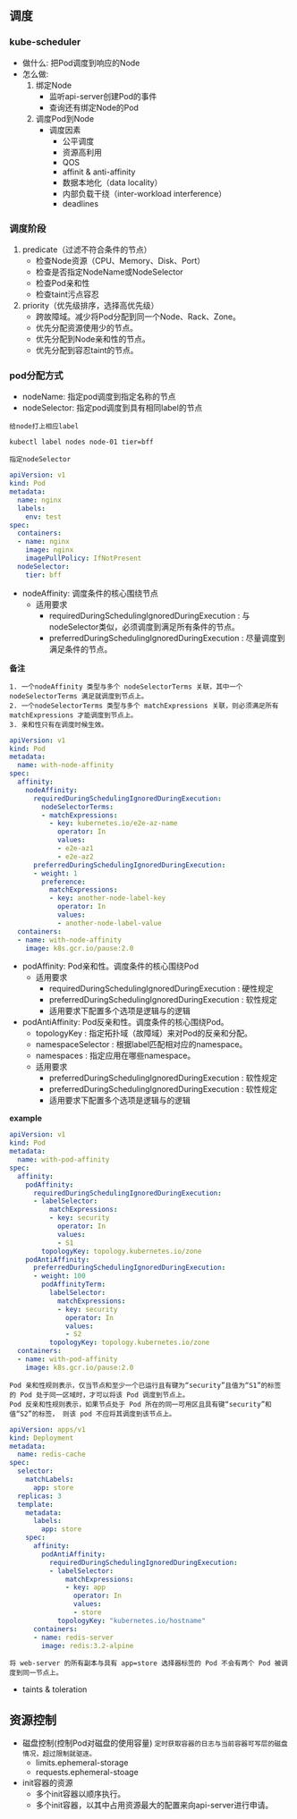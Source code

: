 ## 调度

### kube-scheduler
- 做什么: 把Pod调度到响应的Node
- 怎么做: 
	1. 绑定Node
		- 监听api-server创建Pod的事件
		- 查询还有绑定Node的Pod
	2. 调度Pod到Node
		- 调度因素
			- 公平调度
			- 资源高利用
			- QOS
			- affinit & anti-affinity
			- 数据本地化（data locality）
			- 内部负载干绕（inter-workload interference）
			- deadlines

### 调度阶段
1. predicate（过滤不符合条件的节点）
	- 检查Node资源（CPU、Memory、Disk、Port）
	- 检查是否指定NodeName或NodeSelector
	- 检查Pod亲和性
	- 检查taint污点容忍
2. priority（优先级排序，选择高优先级）
	- 跨故障域。减少将Pod分配到同一个Node、Rack、Zone。
	- 优先分配资源使用少的节点。
	- 优先分配到Node亲和性的节点。
	- 优先分配到容忍taint的节点。

### pod分配方式
- nodeName: 指定pod调度到指定名称的节点
- nodeSelector: 指定pod调度到具有相同label的节点

`给node打上相应label`
```shell
kubectl label nodes node-01 tier=bff
```
`指定nodeSelector`
```yaml
apiVersion: v1
kind: Pod
metadata:
  name: nginx
  labels:
    env: test
spec:
  containers:
  - name: nginx
    image: nginx
    imagePullPolicy: IfNotPresent
  nodeSelector:
    tier: bff
```
- nodeAffinity: 调度条件的核心围绕节点
  - 适用要求
    - requiredDuringSchedulingIgnoredDuringExecution : 与nodeSelector类似，必须调度到满足所有条件的节点。
    - preferredDuringSchedulingIgnoredDuringExecution : 尽量调度到满足条件的节点。

**备注**
```
1. 一个nodeAffinity 类型与多个 nodeSelectorTerms 关联，其中一个 nodeSelectorTerms 满足就调度到节点上。
2. 一个nodeSelectorTerms 类型与多个 matchExpressions 关联，则必须满足所有 matchExpressions 才能调度到节点上。
3. 亲和性只有在调度时候生效。
```
```yaml
apiVersion: v1
kind: Pod
metadata:
  name: with-node-affinity
spec:
  affinity:
    nodeAffinity:
      requiredDuringSchedulingIgnoredDuringExecution:
        nodeSelectorTerms:
        - matchExpressions:
          - key: kubernetes.io/e2e-az-name
            operator: In
            values:
            - e2e-az1
            - e2e-az2
      preferredDuringSchedulingIgnoredDuringExecution:
      - weight: 1
        preference:
          matchExpressions:
          - key: another-node-label-key
            operator: In
            values:
            - another-node-label-value
  containers:
  - name: with-node-affinity
    image: k8s.gcr.io/pause:2.0
```
- podAffinity: Pod亲和性。调度条件的核心围绕Pod
  - 适用要求
      - requiredDuringSchedulingIgnoredDuringExecution : 硬性规定
      - preferredDuringSchedulingIgnoredDuringExecution : 软性规定
      - 适用要求下配置多个选项是逻辑与的逻辑
- podAntiAffinity: Pod反亲和性。调度条件的核心围绕Pod。
    - topologyKey : 指定拓扑域（故障域）来对Pod的反亲和分配。
    - namespaceSelector : 根据label匹配相对应的namespace。
    - namespaces : 指定应用在哪些namespace。
    - 适用要求
      - preferredDuringSchedulingIgnoredDuringExecution : 软性规定
      - preferredDuringSchedulingIgnoredDuringExecution : 软性规定
      - 适用要求下配置多个选项是逻辑与的逻辑
      
**example**
```yaml
apiVersion: v1
kind: Pod
metadata:
  name: with-pod-affinity
spec:
  affinity:
    podAffinity:
      requiredDuringSchedulingIgnoredDuringExecution:
      - labelSelector:
          matchExpressions:
          - key: security
            operator: In
            values:
            - S1
        topologyKey: topology.kubernetes.io/zone
    podAntiAffinity:
      preferredDuringSchedulingIgnoredDuringExecution:
      - weight: 100
        podAffinityTerm:
          labelSelector:
            matchExpressions:
            - key: security
              operator: In
              values:
              - S2
          topologyKey: topology.kubernetes.io/zone
  containers:
  - name: with-pod-affinity
    image: k8s.gcr.io/pause:2.0
```
```
Pod 亲和性规则表示，仅当节点和至少一个已运行且有键为“security”且值为“S1”的标签 的 Pod 处于同一区域时，才可以将该 Pod 调度到节点上。
Pod 反亲和性规则表示，如果节点处于 Pod 所在的同一可用区且具有键“security”和值“S2”的标签， 则该 pod 不应将其调度到该节点上。
```
```yaml
apiVersion: apps/v1
kind: Deployment
metadata:
  name: redis-cache
spec:
  selector:
    matchLabels:
      app: store
  replicas: 3
  template:
    metadata:
      labels:
        app: store
    spec:
      affinity:
        podAntiAffinity:
          requiredDuringSchedulingIgnoredDuringExecution:
          - labelSelector:
              matchExpressions:
              - key: app
                operator: In
                values:
                - store
            topologyKey: "kubernetes.io/hostname"
      containers:
      - name: redis-server
        image: redis:3.2-alpine
```
```
将 web-server 的所有副本与具有 app=store 选择器标签的 Pod 不会有两个 Pod 被调度到同一节点上。
```
- taints & toleration


## 资源控制
- 磁盘控制(控制Pod对磁盘的使用容量)
`定时获取容器的日志与当前容器可写层的磁盘情况，超过限制就驱逐。`
	- limits.ephemeral-storage
	- requests.ephemeral-stoage
- init容器的资源
	- 多个init容器以顺序执行。
	- 多个init容器，以其中占用资源最大的配置来向api-server进行申请。

